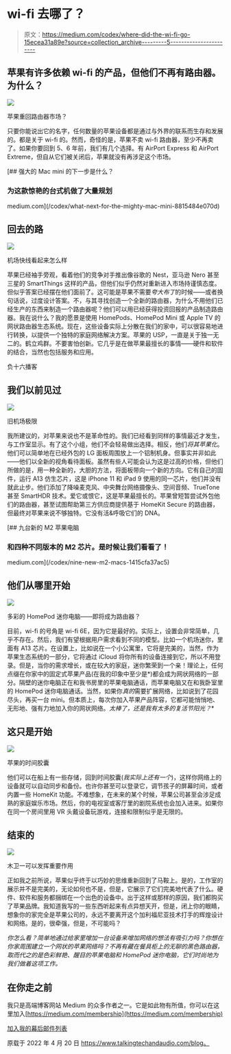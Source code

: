 # wi-fi 去哪了？

> 原文：<https://medium.com/codex/where-did-the-wi-fi-go-15ecea31a89e?source=collection_archive---------5----------------------->

## 苹果有许多依赖 wi-fi 的产品，但他们不再有路由器。为什么？

![](img/cf9b8cb810f0093f6489d4c806516a69.png)

苹果重回路由器市场？

只要你能说出它的名字，任何数量的苹果设备都是通过与外界的联系而生存和发展的。都是关于 wi-fi 的。然而，奇怪的是，苹果不卖 wi-fi 路由器，至少不再卖了。如果你要回到 5、6 年前，我们有几个选择。有 AirPort Express 和 AirPort Extreme，但自从它们被关闭后，苹果就没有再涉足这个市场。

[](/codex/what-next-for-the-mighty-mac-mini-8815484e070d) [## 强大的 Mac mini 的下一步是什么？

### 为这款惊艳的台式机做了大量规划

medium.com](/codex/what-next-for-the-mighty-mac-mini-8815484e070d) 

## 回去的路

![](img/18cab225637ec2a743b825c4d19d86de.png)

机场快线看起来怎么样

苹果已经袖手旁观，看着他们的竞争对手推出像谷歌的 Nest，亚马逊 Nero 甚至三星的 SmartThings 这样的产品，但他们似乎仍然对重新进入市场持谨慎态度。但似乎答案已经摆在他们面前了。这可能是苹果不需要*夸大布丁*的时候——或者换句话说，过度设计答案。不，与其寻找创造一个全新的路由器，为什么不用他们已经生产的东西来制造一个路由器呢？他们可以用已经获得投资回报的产品制造路由器。我在说什么？我的愿景是使用 HomePods、HomePod Mini 或 Apple TV 的网状路由器生态系统。现在，这些设备实际上分散在我们的家中，可以很容易地进行转换，以提供一个独特的家庭网络解决方案。苹果的 USP，一直是关于独一无二的。鹤立鸡群。不要害怕创新。它几乎是在做苹果最擅长的事情——硬件和软件的结合，当然也包括服务和应用。

负十六播客

## 我们以前见过

![](img/7e2d7cc82e079ae080a81c808813572b.png)

旧机场极限

我所建议的，对苹果来说也不是革命性的。我们已经看到同样的事情最近才发生，与工作室显示。有了这个小组，他们不会轻易做出选择。相反，他们*将其苹果化*。他们可以简单地在已经外包的 LG 面板周围放上一个铝制机身。但事实并非如此——他们以全新的视角看待面板。虽然有些人可能会认为这是过高的价格，但他们所做的是，用一种全新的，大胆的方法，将面板带向一个新的方向。它有自己的固件，运行 A13 仿生芯片，这是 iPhone 11 和 iPad 9 使用的同一芯片，他们并没有就此止步。他们添加了降噪麦克风、中央舞台网络摄像头、空间音频、TrueTone 甚至 SmartHDR 技术。爱它或恨它，这是苹果最擅长的。苹果曾短暂尝试外包他们的路由器，甚至试图帮助第三方供应商提供基于 HomeKit Secure 的路由器，但最终对苹果来说不够独特。它没有活&呼吸它们的 DNA。

[](/codex/nine-new-m2-macs-1415cfa37ac5) [## 九台新的 M2 苹果电脑

### 和四种不同版本的 M2 芯片。是时候让我们看看了！

medium.com](/codex/nine-new-m2-macs-1415cfa37ac5) 

## 他们从哪里开始

![](img/1a6a96f0b4df4d36b433a6ffae1d02e7.png)

多彩的 HomePod 迷你电脑——即将成为路由器？

目前，wi-fi 的号角是 wi-fi 6E，因为它是最好的。实际上，设置会非常简单，几乎不存在。然后，我们有望根据用户需求看到不同的模型。比如一个机场迷你，里面有 A13 芯片。在设置上，比如说在一个小公寓里，它将是完美的，当然，作为苹果生态系统的一部分，它将通过 iCloud 将你所有的设备连接到它，所以不用登录。但是，当你的需求增长，或在较大的家庭，迷你繁荣到一个亲！理论上，任何点缀在你家中的固定式苹果产品(在我的印象中至少是*)都会成为网状网络的一部分。隔壁的迷你电脑正在和我书房里的苹果电脑通话，而苹果电脑又在和我卧室里的 HomePod 迷你电脑通话。当然，如果你*真的*需要扩展网络，比如说到了花园尽头，再买一台 mini。但本质上，每次你加入苹果产品阵容，它都可能悄悄地、无形地、强有力地加入你的网状网络。*太棒了，还是我有太多的复活节阳光？**

## 这只是开始

![](img/524fc8555504a0e3a0aac46102eca13c.png)

苹果的时间胶囊

他们可以在船上有一些存储，回到时间胶囊(*我实际上还有一个*)，这样你网络上的设备就可以自动同步和备份。也许你甚至可以登录它，调节孩子的屏幕时间，或者内置一些 HomeKit 功能。不难想象，在未来的某个时候，苹果公司甚至会涉足成熟的家庭娱乐市场。然后，你的电视室或客厅里的剧院系统也会加入进来。如果你在同一个房间里用 VR 头戴设备玩游戏，连接和限制似乎是无限的。

## 结束的

![](img/eed23c826db97b51885df8cf94fdb30b.png)

木卫一可以发挥重要作用

正如我之前所说，苹果似乎终于以巧妙的思维重新回到了马鞍上。是的，工作室的展示并不是完美的，无论如何也不是，但是，它展示了它们完美地代表了什么。硬件、软件和服务都捆绑在一个出色的设备中。出于这样或那样的原因，我们都购买了苹果品牌。我知道我写的一些东西听起来有点异想天开，但是，闭上你的眼睛，想象你的家完全是苹果公司的，永远不要离开这个加利福尼亚技术打手的辉煌设计和网络。是的，很牵强，但是，不可能吗？

*你怎么看？简单地通过给家里增加一台设备来增加网络的想法有吸引力吗？你想在你家周围建立一个网状的苹果网络吗？不再有藏在餐具柜上的无聊的黑色路由器，取而代之的是色彩鲜艳、醒目的苹果电脑和 HomePod 迷你电脑，它们时尚地为我们做着这项工作。*

## 在你走之前

我只是高端博客网站 Medium 的众多作者之一。它是如此物有所值，你可以在这里加入[https://medium.com/membership](https://medium.com/membership)

[加入我的幕后邮件列表](https://www.talkingtechandaudio.com)

原载于 2022 年 4 月 20 日 https://www.talkingtechandaudio.com/blog。